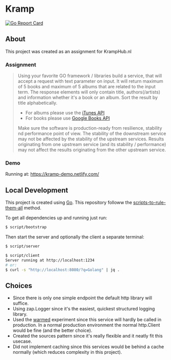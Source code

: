 # Kramp

[![Go Report Card](https://goreportcard.com/badge/github.com/koenbollen/kramp)](https://goreportcard.com/report/github.com/koenbollen/kramp)

## About

This project was created as an assignment for KrampHub.nl

### Assignment

> Using your favorite GO framework / libraries build a service, that
> will accept a request with text parameter on input.
> It will return maximum of 5 books and maximum of 5 albums that are
> related to the input term. The response elements will only contain
> title, authors(/artists) and information whether it's a book or an
> album. Sort the result by title alphabetically.
> 
> - For albums please use the [iTunes API](https://affiliate.itunes.apple.com/resources/documentation/itunes-store-web-service-search-api/#searching)
> - For books please use [Google Books API](https://developers.google.com/books/docs/v1/reference/volumes/list)
> 
> Make sure the software is production-ready from resilience, stability
> nd performance point of view.
> The stability of the downstream service may not be affected by the
> stability of the upstream services.
> Results originating from one upstream service (and its stability /
> performance) may not affect the results originating from the other
> upstream service.

### Demo

Running at: https://kramp-demo.netlify.com/

## Local Development

This project is created using [Go](https://golang.org/). This repository followw the 
[scripts-to-rule-them-all](https://github.com/github/scripts-to-rule-them-all) method.

To get all dependencies up and running just run:

```bash
$ script/bootstrap
```

Then start the server and optionally the client a separate terminal:

```bash
$ script/server
```

```bash
$ script/client
Server running at http://localhost:1234
# or:
$ curl -s "http://localhost:8080/?q=Golang" | jq .
```

## Choices

- Since there is only one simple endpoint the default http library will suffice.
- Using zap.Logger since it's the easiest, quickest structured logging library.
- Used the [warmed](https://github.com/koenbollen/warmed) experiment since this 
  service will hardly be called in production. In a normal production environment 
  the normal http.Client would be fine (and the better choice).
- Created the sources pattern since it's really flexible and it neatly fit this 
  usecase.
- Did not implement caching since this services would be behind a cache 
  normally (which reduces complexity in this project).
